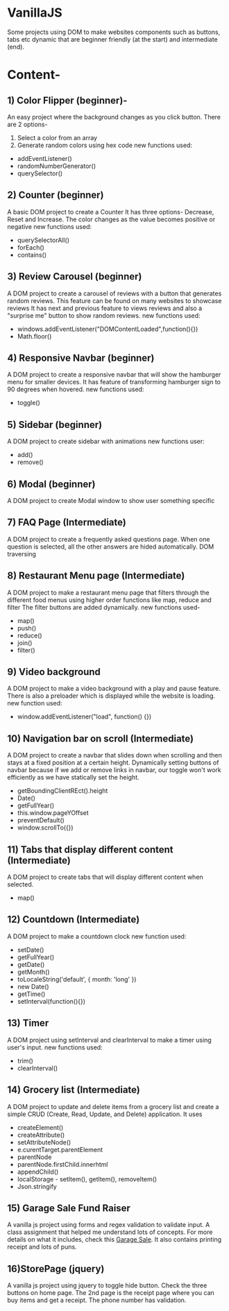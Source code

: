 # VanillaJS
Some projects using DOM to make websites components such as buttons, tabs etc dynamic that are beginner friendly (at the start) and intermediate (end).

# Content-

## 1) Color Flipper (beginner)-
An easy project where the background changes as you click button. There are 2 options-
1) Select a color from an array
2) Generate random colors using hex code
new functions used:
- addEventListener()
- randomNumberGenerator()
- querySelector()
## 2) Counter (beginner)
A basic DOM project to create a Counter
It has three options- Decrease, Reset and Increase. The color changes as the value becomes positive or negative
new functions used:
- querySelectorAll()
- forEach()
- contains()
## 3) Review Carousel (beginner)
A DOM project to create a carousel of reviews with a button that generates random reviews. This feature can be found on many websites to showcase reviews
It has next and previous feature to views reviews and also a "surprise me" button to show random reviews.
new functions used:
- windows.addEventListener("DOMContentLoaded",function(){})
- Math.floor()
## 4) Responsive Navbar (beginner)
A DOM project to create a responsive navbar that will show the hamburger menu for smaller devices. It has feature of transforming hamburger sign to 90 degrees when hovered.
new functions used:
- toggle()
## 5) Sidebar (beginner)
A DOM project to create sidebar with animations
new functions user:
- add()
- remove()
## 6) Modal (beginner)
A DOM project to create Modal window to show user something specific
## 7) FAQ Page (Intermediate)
A DOM project to create a frequently asked questions page.
When one question is selected, all the other answers are hided automatically.
DOM traversing
## 8) Restaurant Menu page (Intermediate)
A DOM project to make a restaurant menu page that filters through the different food menus using higher order functions like map, reduce and filter
The filter buttons are added dynamically. 
new functions used-
- map()
- push()
- reduce()
- join()
- filter()
## 9) Video background
A DOM project to make a video background with a play and pause feature.
There is also a preloader which is displayed while the website is loading.
new function used:
- window.addEventListener("load", function() {})
## 10) Navigation bar on scroll (Intermediate)
A DOM project to create a navbar that slides down when scrolling and then stays at a fixed position at a certain height.
Dynamically setting buttons of navbar because if we add or remove links in navbar, our toggle won't work efficiently as we have statically set the height.
- getBoundingClientREct().height
- Date()
- getFullYear()
- this.window.pageYOffset
- preventDefault()
- window.scrollTo({})
## 11) Tabs that display different content (Intermediate)
A DOM project to create tabs that will display different content when selected.
- map()
## 12) Countdown (Intermediate)
A DOM project to make a countdown clock
new function used:
- setDate()
- getFullYear()
- getDate()
- getMonth()
- toLocaleString('default', { month: 'long' })
- new Date()
- getTime()
- setInterval(function(){})
## 13) Timer
A DOM project using setInterval and clearInterval to make a timer using user's input.
new functions used:
- trim()
- clearInterval()
## 14) Grocery list (Intermediate)
A DOM project to update and delete items from a grocery list and create a simple CRUD (Create, Read, Update, and Delete) application.
It uses
- createElement()
- createAttribute()
- setAttributeNode()
- e.curentTarget.parentElement
- parentNode
- parentNode.firstChild.innerhtml
- appendChild()
- localStorage - setItem(), getItem(), removeItem()
- Json.stringify
## 15) Garage Sale Fund Raiser
A vanilla js project using forms and regex validation to validate input. A class assignment that helped me understand lots of concepts. For more details on what it includes, check this [Garage Sale](https://github.com/srishtiparti/garageSale). It also contains printing receipt and lots of puns.
## 16)StorePage (jquery)
A vanilla js project using jquery to toggle hide button. Check the three buttons on home page. The 2nd page is the receipt page where you can buy items and get a receipt. The phone number has validation.

